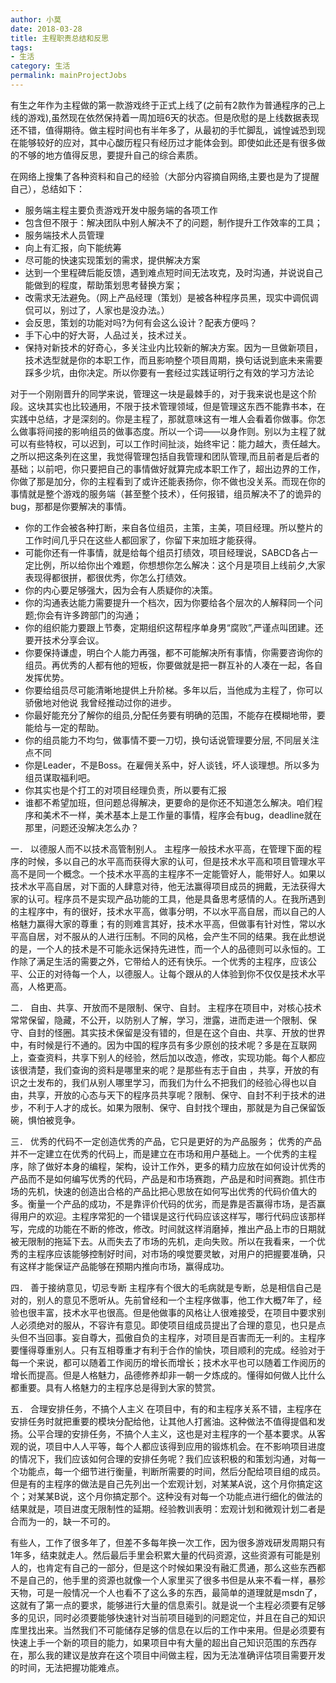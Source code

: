 ```yaml
---
author: 小莫
date: 2018-03-28
title: 主程职责总结和反思
tags:
- 生活
category: 生活
permalink: mainProjectJobs
---
```

有生之年作为主程做的第一款游戏终于正式上线了(之前有2款作为普通程序的己上线的游戏),虽然现在依然保持着一周加班6天的状态。但是欣慰的是上线数据表现还不错，值得期待。做主程时间也有半年多了，从最初的手忙脚乱，诚惶诚恐到现在能够较好的应对，其中心酸历程只有经历过才能体会到。即使如此还是有很多做的不够的地方值得反思，要提升自己的综合素质。
<!-- more -->

在网络上搜集了各种资料和自己的经验（大部分内容摘自网络,主要也是为了提醒自己），总结如下：    
- 服务端主程主要负责游戏开发中服务端的各项工作    
- 包含但不限于：解决团队中别人解决不了的问题，制作提升工作效率的工具；
- 服务端技术人员管理
- 向上有汇报，向下能统筹
- 尽可能的快速实现策划的需求，提供解决方案
- 达到一个里程碑后能反馈，遇到难点短时间无法攻克，及时沟通，并说说自己能做到的程度，帮助策划思考替换方案；
- 改需求无法避免。（网上产品经理（策划）是被各种程序员黑，现实中调侃调侃可以，别过了，人家也是没办法。）
- 会反思，策划的功能对吗?为何有会这么设计？配表方便吗？
- 手下心中的好大哥，人品过关，技术过关。
- 保持对新技术的好奇心，多关注业内比较新的解决方案。因为一旦做新项目，技术选型就是你的本职工作，而且影响整个项目周期，换句话说到底未来需要踩多少坑，由你决定。所以你要有一套经过实践证明行之有效的学习方法论


对于一个刚刚晋升的同学来说，管理这一块是最棘手的，对于我来说也是这个阶段。这块其实也比较通用，不限于技术管理领域，但是管理这东西不能靠书本，在实践中总结，才是深刻的。你是主程了，那就意味这有一堆人会看着你做事。你怎么做事将间接的影响组员的做事态度。所以一个词——以身作则。别以为主程了就可以有些特权，可以迟到，可以工作时间扯淡，始终牢记：能力越大，责任越大。之所以把这条列在这里，我觉得管理包括自我管理和团队管理,而且前者是后者的基础；以前吧，你只要把自己的事情做好就算完成本职工作了，超出边界的工作，你做了那是加分，你的主程看到了或许还能表扬你，你不做也没关系。而现在你的事情就是整个游戏的服务端（甚至整个技术），任何报错，组员解决不了的诡异的bug，那都是你要解决的事情。

- 你的工作会被各种打断，来自各位组员，主策，主美，项目经理。所以整片的工作时间几乎只在这些人都回家了，你留下来加班才能获得。
- 可能你还有一件事情，就是给每个组员打绩效，项目经理说，SABCD各占一定比例，所以给你出个难题，你想想你怎么解决：这个月是项目上线前夕,大家表现得都很拼，都很优秀，你怎么打绩效。
- 你的内心要足够强大，因为会有人质疑你的决策。
- 你的沟通表达能力需要提升一个档次，因为你要给各个层次的人解释同一个问题;你会有许多跨部门的沟通；
- 你的组织能力要跟上节奏，定期组织这帮程序单身男“腐败”,严谨点叫团建。还要开技术分享会议。
- 你要保持谦虚，明白个人能力再强，都不可能解决所有事情，你需要咨询你的组员。再优秀的人都有他的短板，你要做就是把一群互补的人凑在一起，各自发挥优势。
- 你要给组员尽可能清晰地提供上升阶梯。多年以后，当他成为主程了，你可以骄傲地对他说 我曾经推动过你的进步。
- 你最好能充分了解你的组员,分配任务要有明确的范围，不能存在模糊地带，要能给与一定的帮助。
- 你的组员能力不均匀，做事情不要一刀切，换句话说管理要分层, 不同层关注点不同
- 你是Leader，不是Boss。在雇佣关系中，好人谈钱，坏人谈理想。所以多为组员谋取福利吧。
- 你其实也是个打工的对项目经理负责，所以要有汇报
- 谁都不希望加班，但问题总得解决，更要命的是你还不知道怎么解决。咱们程序和美术不一样，美术基本上是工作量的事情，程序会有bug，deadline就在那里，问题还没解决怎么办？


一． 以德服人而不以技术高管制别人。 
主程序一般技术水平高，在管理下面的程序的时候，多以自己的水平高而获得大家的认可，但是技术水平高和项目管理水平高不是同一个概念。一个技术水平高的主程序不一定能管好人，能带好人。如果以技术水平高自居，对下面的人肆意对待，他无法赢得项目成员的拥戴，无法获得大家的认可。程序员不是实现产品功能的工具，他是具备思考感情的人。在我所遇到的主程序中，有的很好，技术水平高，做事分明，不以水平高自居，而以自己的人格魅力赢得大家的尊重；有的则难言其好，技术水平高，但做事有针对性，常以水平高自居，对不服从的人进行压制。不同的风格，会产生不同的结果。我在此想说的是，一个人的技术是不可能永远保持先进性，而一个人的品德则可以永恒的。工作除了满足生活的需要之外，它带给人的还有快乐。一个优秀的主程序，应该公平、公正的对待每一个人，以德服人。让每个跟从的人体验到你不仅仅是技术水平高，人格更高。

二． 自由、共享、开放而不是限制、保守、自封。 
主程序在项目中，对核心技术常常保留，隐藏，不公开，以防别人了解，学习，泄露，进而走进一个限制、保守、自封的怪圈。其实技术保留是没有错的，但是在这个自由、共享、开放的世界中，有时候是行不通的。因为中国的程序员有多少原创的技术呢？多是在互联网上，查查资料，共享下别人的经验，然后加以改造，修改，实现功能。每个人都应该很清楚，我们查询的资料是哪里来的呢？是那些有志于自由 ，共享，开放的有识之士发布的，我们从别人哪里学习，而我们为什么不把我们的经验心得也以自由，共享，开放的心态与天下的程序员共享呢？限制、保守、自封不利于技术的进步，不利于人才的成长。如果为限制、保守、自封找个理由，那就是为自己保留饭碗，惧怕被竞争。

三． 优秀的代码不一定创造优秀的产品，它只是更好的为产品服务；
优秀的产品并不一定建立在优秀的代码上，而是建立在市场和用户基础上。一个优秀的主程序，除了做好本身的编程，架构，设计工作外，更多的精力应放在如何设计优秀的产品而不是如何编写优秀的代码，产品是和市场赛跑，产品是和时间赛跑。抓住市场的先机，快速的创造出合格的产品比把心思放在如何写出优秀的代码价值大的多。衡量一个产品的成功，不是靠评价代码的优劣，而是靠是否赢得市场，是否赢得用户的欢迎。主程序常犯的一个错误是这行代码应该这样写，哪行代码应该那样写，完成的功能在不断的修改，修改。时间就这样消磨掉，推出产品上市的日期就被无限制的拖延下去。从而失去了市场的先机，走向失败。所以在我看来，一个优秀的主程序应该能够控制好时间，对市场的嗅觉要灵敏，对用户的把握要准确，只有这样才能保证产品能够在预期内推向市场，赢得成功。

四． 善于接纳意见，切忌专断
主程序有个很大的毛病就是专断，总是相信自己是对的，别人的意见不愿听从。先前曾经和一个主程序做事，他工作大概7年了，经验也很丰富，技术水平也很高。但是他做事的风格让人很难接受，在项目中要求别人必须绝对的服从，不容许有意见。即使项目组成员提出了合理的意见，也只是点头但不当回事。妄自尊大，孤傲自负的主程序，对项目是百害而无一利的。主程序要懂得尊重别人。只有互相尊重才有利于合作的愉快，项目顺利的完成。经验对于每一个来说，都可以随着工作阅历的增长而增长；技术水平也可以随着工作阅历的增长而提高。但是人格魅力，品德修养却非一朝一夕炼成的。懂得如何做人比什么都重要。具有人格魅力的主程序总是得到大家的赞赏。

五． 合理安排任务，不搞个人主义
在项目中，有的和主程序关系不错，主程序在安排任务时就把重要的模块分配给他，让其他人打酱油。这种做法不值得提倡和发扬。公平合理的安排任务，不搞个人主义，这也是对主程序的一个基本要求。从客观的说，项目中人人平等，每个人都应该得到应用的锻炼机会。在不影响项目进度的情况下，我们应该如何合理的安排任务呢？我们应该积极的和策划沟通，对每一个功能点，每一个细节进行衡量，判断所需要的时间，然后分配给项目组的成员。但是有的主程序的做法是自己先列出一个宏观计划，对某某A说，这个月你搞定这个；对某某B说，这个月你搞定那个。这种没有对每一个功能点进行细化的做法的结果就是，项目进度无限制性的延期。经验教训表明：宏观计划和微观计划二者是合而为一的，缺一不可的。



有些人，工作了很多年了，但差不多每年换一次工作，因为很多游戏研发周期只有1年多，结束就走人。然后最后手里会积累大量的代码资源，这些资源有可能是别人的，也肯定有自己的一部分，但是这个时候如果没有融汇贯通，那么这些东西都不是自己的，他手里的资源也就像一个人家里买了很多书但是从来不看一样，暴殄天物，可是一般情况一个人也看不了这么多的东西，最简单的道理就是msdn了，这就有了第一点的要求，能够进行大量的信息索引。就是说一个主程必须要有足够多的见识，同时必须要能够快速针对当前项目碰到的问题定位，并且在自己的知识库里找出来。当然我们不可能储存足够的信息在以后的工作中来用。但是必须要有快速上手一个新的项目的能力，如果项目中有大量的超出自己知识范围的东西存在，那么我的建议是放弃在这个项目中间做主程，因为无法准确评估项目需要开发的时间，无法把握功能难点。